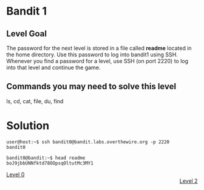 <html>
<h1>Bandit 1</h1>

<h2 id="level-goal">Level Goal</h2>
<p>The password for the next level is stored in a file called
<strong>readme</strong> located in the home directory. Use this password to log
into bandit1 using SSH. Whenever you find a password for a level,
use SSH (on port 2220) to log into that level and continue the game.</p>

<h2 id="commands-you-may-need-to-solve-this-level">Commands you may need to solve this level</h2>
<p>ls, cd, cat, file, du, find</p>


<h1>Solution</h1>

```
user@host:~$ ssh bandit0@bandit.labs.overthewire.org -p 2220
bandit0

bandit0@bandit:~$ head readme
boJ9jbbUNNfktd78OOpsqOltutMc3MY1
```

<div style="text-align: left"><a href="bandit/tasks/bandit0.md">Level 0</a></div>
<div style="text-align: right"><a href="bandit/tasks/bandit2.md">Level 2</a></div>
</html>
